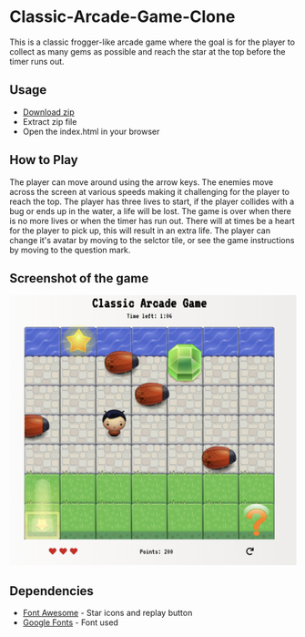 Classic-Arcade-Game-Clone
===============================
This is a classic frogger-like arcade game where the goal is for the player to collect as many gems as possible and reach the star at the top before the timer runs out. 

## Usage
* [Download zip](https://github.com/madeleinewoodbury/arcade-game-udacity.git)
* Extract zip file
* Open the index.html in your browser 

## How to Play
The player can move around using the arrow keys. The enemies move across the screen at various speeds making it challenging for the player to reach the top. The player has three lives to start, if the player collides with a bug or ends up in the water, a life will be lost. The game is over when there is no more lives or when the timer has run out.
There will at times be a heart for the player to pick up, this will result in an extra life.
The player can change it's avatar by moving to the selctor tile, or see the game instructions by moving to the question mark.

## Screenshot of the game

![alt text](images/screenshot.png "Screenshot of the game")

## Dependencies
* [Font Awesome](https://fontawesome.com/?from=io) - Star icons and replay button
* [Google Fonts](https://fonts.google.com/) - Font used

